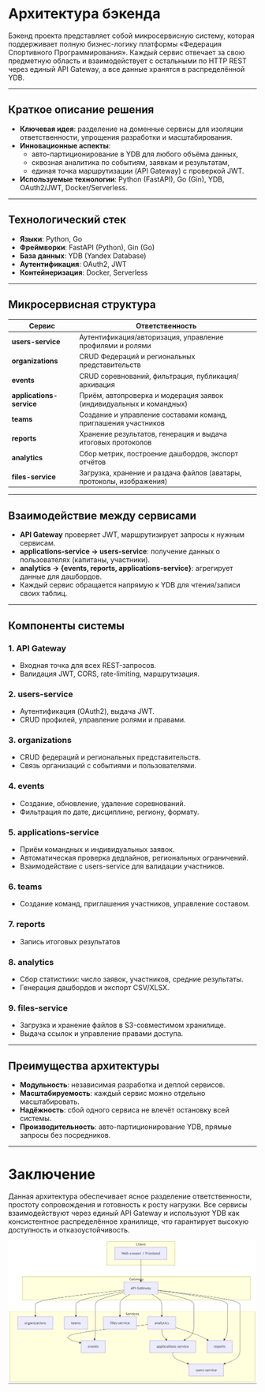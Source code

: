 # Архитектура бэкенда

Бэкенд проекта представляет собой микросервисную систему, которая поддерживает полную бизнес-логику платформы «Федерация Спортивного Программирования». Каждый сервис отвечает за свою предметную область и взаимодействует с остальными по HTTP REST через единый API Gateway, а все данные хранятся в распределённой YDB.

---

## Краткое описание решения

- **Ключевая идея**: разделение на доменные сервисы для изоляции ответственности, упрощения разработки и масштабирования.  
- **Инновационные аспекты**:  
  - авто-партиционирование в YDB для любого объёма данных,  
  - сквозная аналитика по событиям, заявкам и результатам,  
  - единая точка маршрутизации (API Gateway) с проверкой JWT.  
- **Используемые технологии**: Python (FastAPI), Go (Gin), YDB, OAuth2/JWT, Docker/Serverless.

---

## Технологический стек

- **Языки**: Python, Go  
- **Фреймворки**: FastAPI (Python), Gin (Go)  
- **База данных**: YDB (Yandex Database)  
- **Аутентификация**: OAuth2, JWT  
- **Контейнеризация**: Docker, Serverless  

---

## Микросервисная структура

| Сервис                   | Ответственность                                                                 |
|--------------------------|----------------------------------------------------------------------------------|
| **users-service**        | Аутентификация/авторизация, управление профилями и ролями                        |
| **organizations**        | CRUD Федераций и региональных представительств                                   |
| **events**               | CRUD соревнований, фильтрация, публикация/архивация                              |
| **applications-service** | Приём, автопроверка и модерация заявок (индивидуальных и командных)              |
| **teams**                | Создание и управление составами команд, приглашения участников                   |
| **reports**              | Хранение результатов, генерация и выдача итоговых протоколов                     |
| **analytics**            | Сбор метрик, построение дашбордов, экспорт отчётов                               |
| **files-service**        | Загрузка, хранение и раздача файлов (аватары, протоколы, изображения)            |

---

## Взаимодействие между сервисами

- **API Gateway** проверяет JWT, маршрутизирует запросы к нужным сервисам.  
- **applications-service → users-service**: получение данных о пользователях (капитаны, участники).  
- **analytics → {events, reports, applications-service}**: агрегирует данные для дашбордов.  
- Каждый сервис обращается напрямую к YDB для чтения/записи своих таблиц.

---

## Компоненты системы

### 1. API Gateway  

- Входная точка для всех REST-запросов.  
- Валидация JWT, CORS, rate-limiting, маршрутизация.

### 2. users-service  

- Аутентификация (OAuth2), выдача JWT.  
- CRUD профилей, управление ролями и правами.  

### 3. organizations  

- CRUD федераций и региональных представительств.  
- Связь организаций с событиями и пользователями.  

### 4. events  

- Создание, обновление, удаление соревнований.  
- Фильтрация по дате, дисциплине, региону, формату.  

### 5. applications-service  

- Приём командных и индивидуальных заявок.  
- Автоматическая проверка дедлайнов, региональных ограничений.  
- Взаимодействие с users-service для валидации участников.  

### 6. teams  

- Создание команд, приглашения участников, управление составом.  

### 7. reports  

- Запись итоговых результатов

### 8. analytics  

- Сбор статистики: число заявок, участников, средние результаты.  
- Генерация дашбордов и экспорт CSV/XLSX.  

### 9. files-service  

- Загрузка и хранение файлов в S3-совместимом хранилище.  
- Выдача ссылок и управление правами доступа.  

---

## Преимущества архитектуры

- **Модульность**: независимая разработка и деплой сервисов.  
- **Масштабируемость**: каждый сервис можно отдельно масштабировать.  
- **Надёжность**: сбой одного сервиса не влечёт остановку всей системы.  
- **Производительность**: авто-партиционирование YDB, прямые запросы без посредников.  

---

# Заключение

Данная архитектура обеспечивает ясное разделение ответственности, простоту сопровождения и готовность к росту нагрузки. Все сервисы взаимодействуют через единый API Gateway и используют YDB как консистентное распределённое хранилище, что гарантирует высокую доступность и отказоустойчивость.  

![alt text](<diagram.png>)
